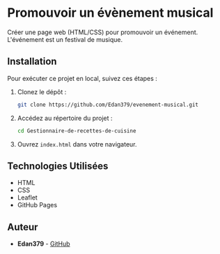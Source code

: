 # Promouvoir un évènement musical

Créer une page web (HTML/CSS) pour promouvoir un événement. 
L'événement est un festival de musique.

## Installation

Pour exécuter ce projet en local, suivez ces étapes :

1. Clonez le dépôt :
    ```sh
    git clone https://github.com/Edan379/evenement-musical.git
    ```

2. Accédez au répertoire du projet :
    ```sh
    cd Gestionnaire-de-recettes-de-cuisine
    ```
5. Ouvrez `index.html` dans votre navigateur.

## Technologies Utilisées

- HTML
- CSS
- Leaflet
- GitHub Pages

## Auteur

- **Edan379** - [GitHub](https://github.com/Edan379)